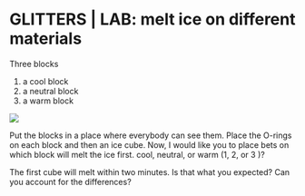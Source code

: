 # GLITTERS | LAB: melt ice on different materials

Three blocks

1. a cool block
2. a neutral block
3. a warm block

![](https://www.evernote.com/l/ADMRCacpcBREE71CvsqOczE0llH8Ea3O6rEB/image.png)

Put the blocks in a place where everybody can see them. Place the O-rings on each block and then an ice cube. Now, I would like you to place bets on which block will melt the ice first. cool, neutral, or warm (1, 2, or 3 )?

The first cube will melt within two minutes. Is that what you expected? Can you account for the differences?